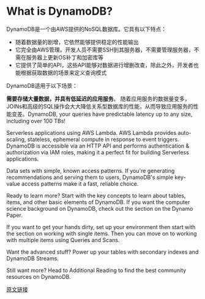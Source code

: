 # What is DynamoDB?

DynamoDB是一个由AWS提供的NoSQL数据库。它具有以下特点：

* 随着数据量的剧增，它依然能够提供稳定的性能输出
* 它完全由AWS管理。开发人员不需要SSH到其服务器，不需要管理服务器，不需在服务器上更新OS补丁和加密库等
* 它提供了简单的API，这些API能够对数据进行增删改查，除此之外，开发者也能根据获取数据的场景来定义查询模式

DynamoDB适用于以下场景：

**需要存储大量数据，并具有低延迟的应用服务**。 随着应用服务的数据量变多，JOINs和高级的SQL操作会大大降低关系型数据库的性能，从而导致应用服务的性能变差。DynamoDB, your queries have predictable latency up to any size, including over 100 TBs!

Serverless applications using AWS Lambda. AWS Lambda provides auto-scaling, stateless, ephemeral compute in response to event triggers. DynamoDB is accessible via an HTTP API and performs authentication & authorization via IAM roles, making it a perfect fit for building Serverless applications.

Data sets with simple, known access patterns. If you're generating recommendations and serving them to users, DynamoDB's simple key-value access patterns make it a fast, reliable choice.

Ready to learn more?
Start with the key concepts to learn about tables, items, and other basic elements of DynamoDB. If you want the computer science background on DynamoDB, check out the section on the Dynamo Paper.

If you want to get your hands dirty, set up your environment then start with the section on working with single items. Then you can move on to working with multiple items using Queries and Scans.

Want the advanced stuff? Power up your tables with secondary indexes and DynamoDB Streams.

Still want more? Head to Additional Reading to find the best community resources on DynamoDB.

[原文链接](https://www.dynamodbguide.com/what-is-dynamo-db)